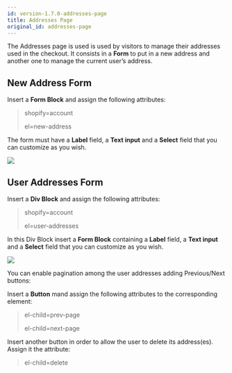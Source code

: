 ```yaml
---
id: version-1.7.0-addresses-page
title: Addresses Page
original_id: addresses-page
---
```


The Addresses page is used is used by visitors to manage their addresses used in the checkout.
It consists in a **Form** to put in a new address and another one to manage the current user’s address.

## New Address Form
Insert a **Form Block** and assign the following attributes:

> shopify=account
>
> el=new-address

The form must have a **Label** field, a **Text input** and a **Select** field that you can customize as you wish.

![](assets/addresses.png)

## User Addresses Form

Insert a **Div Block** and assign the following attributes:

> shopify=account
>
> el=user-addresses

 In this Div Block insert a **Form Block** containing a **Label** field, a **Text input** and a **Select** field that you can customize as you wish.

![](assets/addresses-1.png)

You can enable pagination among the user addresses adding Previous/Next buttons:

Insert a **Button** mand assign the following attributes to the corresponding element:

> el-child=prev-page
>
> el-child=next-page

Insert another button in order to allow the user to delete its address(es). Assign it the attribute:

> el-child=delete
